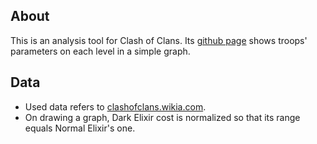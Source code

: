 ## About

This is an analysis tool for Clash of Clans.
Its [github page](http://asanoboy.github.io/coc_analytics/) shows troops' parameters on each level in a simple graph.

## Data

* Used data refers to [clashofclans.wikia.com](http://clashofclans.wikia.com/wiki/Clash_of_Clans_Wiki).
* On drawing a graph, Dark Elixir cost is normalized so that its range equals Normal Elixir's one.